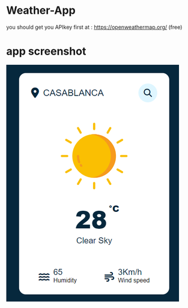 # Weather-App

you should get you APIkey first at : https://openweathermap.org/ (free)
# app screenshot

![Screenshot](images/weatherAppScreenShot.png)

